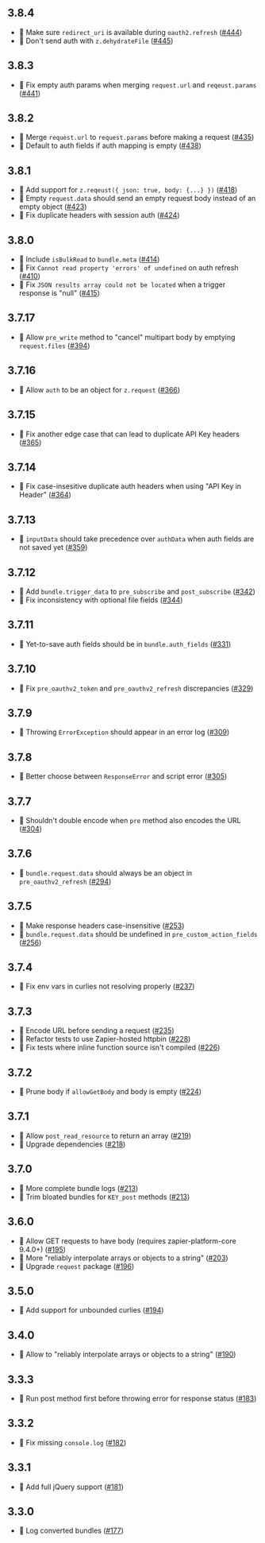 ## 3.8.4

- :bug: Make sure `redirect_uri` is available during `oauth2.refresh` ([#444](https://github.com/zapier/zapier-platform/pull/444))
- :bug: Don't send auth with `z.dehydrateFile` ([#445](https://github.com/zapier/zapier-platform/pull/445))

## 3.8.3

- :bug: Fix empty auth params when merging `request.url` and `reqeust.params` ([#441](https://github.com/zapier/zapier-platform/pull/441))

## 3.8.2

- :bug: Merge `request.url` to `request.params` before making a request ([#435](https://github.com/zapier/zapier-platform/pull/435))
- :bug: Default to auth fields if auth mapping is empty ([#438](https://github.com/zapier/zapier-platform/pull/438))

## 3.8.1

- :bug: Add support for `z.reqeust({ json: true, body: {...} })` ([#418](https://github.com/zapier/zapier-platform/pull/418))
- :bug: Empty `request.data` should send an empty request body instead of an empty object ([#423](https://github.com/zapier/zapier-platform/pull/423))
- :bug: Fix duplicate headers with session auth ([#424](https://github.com/zapier/zapier-platform/pull/424))

## 3.8.0

- :tada: Include `isBulkRead` to `bundle.meta` ([#414](https://github.com/zapier/zapier-platform/pull/414))
- :bug: Fix `Cannot read property 'errors' of undefined` on auth refresh ([#410](https://github.com/zapier/zapier-platform/pull/410))
- :bug: Fix `JSON results array could not be located` when a trigger response is "null" ([#415](https://github.com/zapier/zapier-platform/pull/415))

## 3.7.17

- :bug: Allow `pre_write` method to "cancel" multipart body by emptying `request.files` ([#394](https://github.com/zapier/zapier-platform/pull/394))

## 3.7.16

- :bug: Allow `auth` to be an object for `z.request` ([#366](https://github.com/zapier/zapier-platform/pull/366))

## 3.7.15

- :bug: Fix another edge case that can lead to duplicate API Key headers ([#365](https://github.com/zapier/zapier-platform/pull/365))

## 3.7.14

- :bug: Fix case-insesitive duplicate auth headers when using "API Key in Header" ([#364](https://github.com/zapier/zapier-platform/pull/364))

## 3.7.13

- :bug: `inputData` should take precedence over `authData` when auth fields are not saved yet ([#359](https://github.com/zapier/zapier-platform/pull/359))

## 3.7.12

- :bug: Add `bundle.trigger_data` to `pre_subscribe` and `post_subscribe` ([#342](https://github.com/zapier/zapier-platform/pull/342))
- :bug: Fix inconsistency with optional file fields ([#344](https://github.com/zapier/zapier-platform/pull/344))

## 3.7.11

- :bug: Yet-to-save auth fields should be in `bundle.auth_fields` ([#331](https://github.com/zapier/zapier-platform/pull/331))

## 3.7.10

- :bug: Fix `pre_oauthv2_token` and `pre_oauthv2_refresh` discrepancies ([#329](https://github.com/zapier/zapier-platform/pull/329))

## 3.7.9

- :bug: Throwing `ErrorException` should appear in an error log ([#309](https://github.com/zapier/zapier-platform/pull/309))

## 3.7.8

- :bug: Better choose between `ResponseError` and script error ([#305](https://github.com/zapier/zapier-platform/pull/305))

## 3.7.7

- :bug: Shouldn't double encode when `pre` method also encodes the URL ([#304](https://github.com/zapier/zapier-platform/pull/304))

## 3.7.6

- :bug: `bundle.request.data` should always be an object in `pre_oauthv2_refresh` ([#294](https://github.com/zapier/zapier-platform/pull/294))

## 3.7.5

- :bug: Make response headers case-insensitive ([#253](https://github.com/zapier/zapier-platform/pull/253))
- :bug: `bundle.request.data` should be undefined in `pre_custom_action_fields` ([#256](https://github.com/zapier/zapier-platform/pull/256))

## 3.7.4

- :bug: Fix env vars in curlies not resolving properly ([#237](https://github.com/zapier/zapier-platform/pull/237))

## 3.7.3

- :bug: Encode URL before sending a request ([#235](https://github.com/zapier/zapier-platform/pull/235))
- :hammer: Refactor tests to use Zapier-hosted httpbin ([#228](https://github.com/zapier/zapier-platform/pull/228))
- :hammer: Fix tests where inline function source isn't compiled ([#226](https://github.com/zapier/zapier-platform/pull/226))

## 3.7.2

- :bug: Prune body if `allowGetBody` and body is empty ([#224](https://github.com/zapier/zapier-platform/pull/224))

## 3.7.1

- :bug: Allow `post_read_resource` to return an array ([#219](https://github.com/zapier/zapier-platform/pull/219))
- :hammer: Upgrade dependencies ([#218](https://github.com/zapier/zapier-platform/pull/218))

## 3.7.0

- :tada: More complete bundle logs ([#213](https://github.com/zapier/zapier-platform/pull/213))
- :bug: Trim bloated bundles for `KEY_post` methods ([#213](https://github.com/zapier/zapier-platform/pull/213))

## 3.6.0

- :nail_care: Allow GET requests to have body (requires zapier-platform-core 9.4.0+) ([#195](https://github.com/zapier/zapier-platform/pull/195))
- :bug: More "reliably interpolate arrays or objects to a string" ([#203](https://github.com/zapier/zapier-platform/pull/203))
- :hammer: Upgrade `request` package ([#196](https://github.com/zapier/zapier-platform/pull/196))

## 3.5.0

- :tada: Add support for unbounded curlies ([#194](https://github.com/zapier/zapier-platform/pull/194))

## 3.4.0

- :tada: Allow to "reliably interpolate arrays or objects to a string" ([#190](https://github.com/zapier/zapier-platform/pull/190))

## 3.3.3

- :bug: Run post method first before throwing error for response status ([#183](https://github.com/zapier/zapier-platform/pull/183))

## 3.3.2

- :bug: Fix missing `console.log` ([#182](https://github.com/zapier/zapier-platform/pull/182))

## 3.3.1

- :bug: Add full jQuery support ([#181](https://github.com/zapier/zapier-platform/pull/181))

## 3.3.0

- :tada: Log converted bundles ([#177](https://github.com/zapier/zapier-platform/pull/177))
